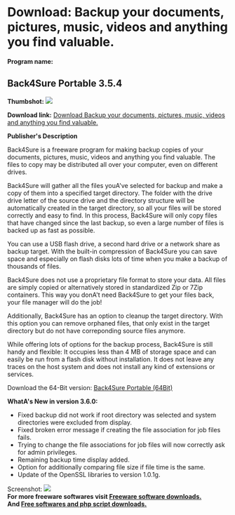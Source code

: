# Download: Backup your documents, pictures, music, videos and anything you find valuable.

**Program name:**

## Back4Sure Portable 3.5.4

  
**Thumbshot:** ![](http://www.freewarefiles.com/screenshot/back4sure_md.jpg)   
  
**Download link:** [Download Backup your documents, pictures, music, videos and anything you find valuable.](http://freesoftwares.boysofts.com/Back4Sure-Portable_program_70584.html)  
  


**Publisher's Description**  
  


Back4Sure is a freeware program for making backup copies of your documents, pictures, music, videos and anything you find valuable. The files to copy may be distributed all over your computer, even on different drives. 

Back4Sure will gather all the files youA've selected for backup and make a copy of them into a specified target directory. The folder with the drive drive letter of the source drive and the directory structure will be automatically created in the target directory, so all your files will be stored correctly and easy to find. In this process, Back4Sure will only copy files that have changed since the last backup, so even a large number of files is backed up as fast as possible.

You can use a USB flash drive, a second hard drive or a network share as backup target. With the built-in compression of Back4Sure you can save space and especially on flash disks lots of time when you make a backup of thousands of files.

Back4Sure does not use a proprietary file format to store your data. All files are simply copied or alternatively stored in standardized Zip or 7Zip containers. This way you donA't need Back4Sure to get your files back, your file manager will do the job!

Additionally, Back4Sure has an option to cleanup the target directory. With this option you can remove orphaned files, that only exist in the target directory but do not have correponding source files anymore.

While offering lots of options for the backup process, Back4Sure is still handy and flexible: It occupies less than 4 MB of storage space and can easily be run from a flash disk without installation. It does not leave any traces on the host system and does not install any kind of extensions or services.

Download the 64-Bit version: [Back4Sure Portable (64Bit)](http://www.ukrebs-software.de/download/back4sure/Back4Sure64_Portable.zip)

**WhatA's New in version 3.6.0:**

  * Fixed backup did not work if root directory was selected and system directories were excluded from display. 
  * Fixed broken error message if creating the file association for job files fails. 
  * Trying to change the file associations for job files will now correctly ask for admin privileges. 
  * Remaining backup time display added. 
  * Option for additionally comparing file size if file time is the same. 
  * Update of the OpenSSL libraries to version 1.0.1g. 

  
  
Screenshot: ![](http://www.freewarefiles.com/screenshot/back4sure.jpg)   
**For more freeware softwares visit [Freeware software downloads.](http://freesoftwares.boysofts.com/)**   
**And [Free softwares and php script downloads.](http://www.boysofts.com/)**
